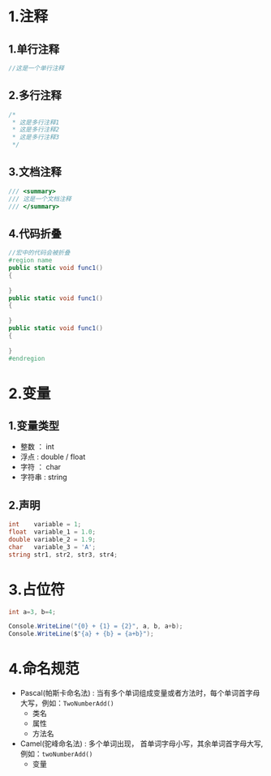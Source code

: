 # 1.注释

## 1.单行注释

```c#
//这是一个单行注释
```

## 2.多行注释

```c#
/*
 * 这是多行注释1
 * 这是多行注释2
 * 这是多行注释3
 */
```

## 3.文档注释

```c#
/// <summary>
/// 这是一个文档注释
/// </summary>
```

## 4.代码折叠

```c#
//宏中的代码会被折叠
#region name
public static void func1()
{
    
}
public static void func1()
{
    
}
public static void func1()
{
    
}
#endregion
```

# 2.变量

## 1.变量类型

- 整数 ： int
- 浮点 : double / float
- 字符 ： char
- 字符串 : string

## 2.声明

```c#
int    variable = 1;
float  variable_1 = 1.0;
double variable_2 = 1.9;
char   variable_3 = 'A';
string str1, str2, str3, str4;
```

# 3.占位符

```C#
int a=3, b=4;

Console.WriteLine("{0} + {1} = {2}", a, b, a+b);
Console.WriteLine($"{a} + {b} = {a+b}");
```

# 4.命名规范

- Pascal(帕斯卡命名法) : 当有多个单词组成变量或者方法时，每个单词首字母大写，例如：`TwoNumberAdd()`
  - 类名
  - 属性
  - 方法名
- Camel(驼峰命名法) : 多个单词出现， 首单词字母小写，其余单词首字母大写, 例如：`twoNumberAdd()`
  - 变量

